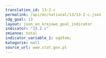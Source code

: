 ```yaml
---
translation_id: 13-2-c
permalink: /api/en/national/13/13-2-c.json
sdg_goal: 13
layout: json_en_krajowe_goal_indicator
indicator: "13.2.c"
zmienne: total
indicator_variable_1: ogółem;
kategorie: null
source_url: www.stat.gov.pl
---
```

